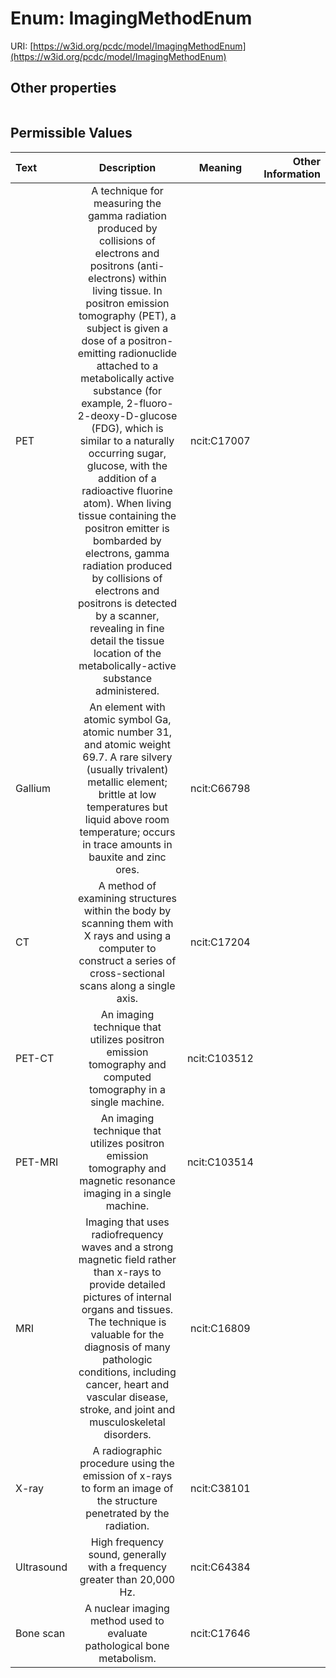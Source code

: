 
# Enum: ImagingMethodEnum




URI: [https://w3id.org/pcdc/model/ImagingMethodEnum](https://w3id.org/pcdc/model/ImagingMethodEnum)


## Other properties

|  |  |  |
| --- | --- | --- |

## Permissible Values

| Text | Description | Meaning | Other Information |
| :--- | :---: | :---: | ---: |
| PET | A technique for measuring the gamma radiation produced by collisions of electrons and positrons (anti-electrons) within living tissue. In positron emission tomography (PET), a subject is given a dose of a positron-emitting radionuclide attached to a metabolically active substance (for example, 2-fluoro-2-deoxy-D-glucose (FDG), which is similar to a naturally occurring sugar, glucose, with the addition of a radioactive fluorine atom). When living tissue containing the positron emitter is bombarded by electrons, gamma radiation produced by collisions of electrons and positrons is detected by a scanner, revealing in fine detail the tissue location of the metabolically-active substance administered. | ncit:C17007 |  |
| Gallium | An element with atomic symbol Ga, atomic number 31, and atomic weight 69.7. A rare silvery (usually trivalent) metallic element; brittle at low temperatures but liquid above room temperature; occurs in trace amounts in bauxite and zinc ores. | ncit:C66798 |  |
| CT | A method of examining structures within the body by scanning them with X rays and using a computer to construct a series of cross-sectional scans along a single axis. | ncit:C17204 |  |
| PET-CT | An imaging technique that utilizes positron emission tomography and computed tomography in a single machine. | ncit:C103512 |  |
| PET-MRI | An imaging technique that utilizes positron emission tomography and magnetic resonance imaging in a single machine. | ncit:C103514 |  |
| MRI | Imaging that uses radiofrequency waves and a strong magnetic field rather than x-rays to provide detailed pictures of internal organs and tissues. The technique is valuable for the diagnosis of many pathologic conditions, including cancer, heart and vascular disease, stroke, and joint and musculoskeletal disorders. | ncit:C16809 |  |
| X-ray | A radiographic procedure using the emission of x-rays to form an image of the structure penetrated by the radiation. | ncit:C38101 |  |
| Ultrasound | High frequency sound, generally with a frequency greater than 20,000 Hz. | ncit:C64384 |  |
| Bone scan | A nuclear imaging method used to evaluate pathological bone metabolism. | ncit:C17646 |  |

